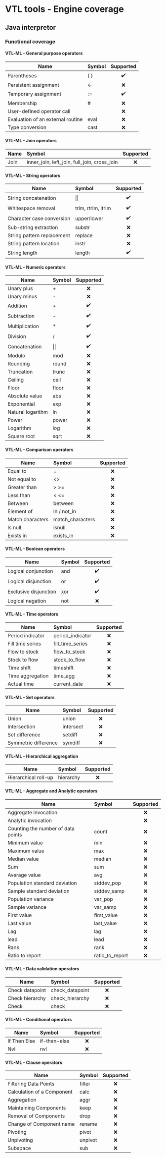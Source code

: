 # VTL tools - Engine coverage

## Java interpretor

### Functional coverage

#### VTL-ML - General purpose operators

| Name                              | Symbol |     Supported      |
| --------------------------------- | :----- | :----------------: |
| Parentheses                       | ( )    | :heavy_check_mark: |
| Persistent assignment             | <-     |        :x:         |
| Temporary assignment              | :=     | :heavy_check_mark: |
| Membership                        | #      |        :x:         |
| User-defined operator call        |        |        :x:         |
| Evaluation of an external routine | eval   |        :x:         |
| Type conversion                   | cast   |        :x:         |

#### VTL-ML - Join operators

| Name | Symbol                                       | Supported |
| ---- | :------------------------------------------- | :-------: |
| Join | inner_join, left_join, full_join, cross_join |    :x:    |

#### VTL-ML - String operators

| Name                       | Symbol             |     Supported      |
| -------------------------- | :----------------- | :----------------: |
| String concatenation       | &#124;&#124;       | :heavy_check_mark: |
| Whitespace removal         | trim, rtrim, ltrim | :heavy_check_mark: |
| Character case conversion  | upper/lower        | :heavy_check_mark: |
| Sub-string extraction      | substr             |        :x:         |
| String pattern replacement | replace            |        :x:         |
| String pattern location    | instr              |        :x:         |
| String length              | length             | :heavy_check_mark: |

#### VTL-ML - Numeric operators

| Name              | Symbol |     Supported      |
| ----------------- | :----- | :----------------: |
| Unary plus        | +      |        :x:         |
| Unary minus       | -      |        :x:         |
| Addition          | +      | :heavy_check_mark: |
| Subtraction       | -      | :heavy_check_mark: |
| Multiplication    | \*     | :heavy_check_mark: |
| Division          | /      | :heavy_check_mark: |
| Concatenation     | \|\|   | :heavy_check_mark: |
| Modulo            | mod    |        :x:         |
| Rounding          | round  |        :x:         |
| Truncation        | trunc  |        :x:         |
| Ceiling           | ceil   |        :x:         |
| Floor             | floor  |        :x:         |
| Absolute value    | abs    |        :x:         |
| Exponential       | exp    |        :x:         |
| Natural logarithm | ln     |        :x:         |
| Power             | power  |        :x:         |
| Logarithm         | log    |        :x:         |
| Square root       | sqrt   |        :x:         |

#### VTL-ML - Comparison operators

| Name             | Symbol           | Supported |
| ---------------- | :--------------- | :-------: |
| Equal to         | =                |    :x:    |
| Not equal to     | <>               |    :x:    |
| Greater than     | > >=             |    :x:    |
| Less than        | < <=             |    :x:    |
| Between          | between          |    :x:    |
| Element of       | in / not_in      |    :x:    |
| Match characters | match_characters |    :x:    |
| Is null          | isnull           |    :x:    |
| Exists in        | exists_in        |    :x:    |

#### VTL-ML - Boolean operators

| Name                  | Symbol |     Supported      |
| --------------------- | :----- | :----------------: |
| Logical conjunction   | and    | :heavy_check_mark: |
| Logical disjunction   | or     | :heavy_check_mark: |
| Exclusive disjunction | xor    | :heavy_check_mark: |
| Logical negation      | not    |        :x:         |

#### VTL-ML - Time operators

| Name             | Symbol           | Supported |
| ---------------- | :--------------- | :-------: |
| Period indicator | period_indicator |    :x:    |
| Fill time series | fill_time_series |    :x:    |
| Flow to stock    | flow_to_stock    |    :x:    |
| Stock to flow    | stock_to_flow    |    :x:    |
| Time shift       | timeshift        |    :x:    |
| Time aggregation | time_agg         |    :x:    |
| Actual time      | current_date     |    :x:    |

#### VTL-ML - Set operators

| Name                 | Symbol    | Supported |
| -------------------- | :-------- | :-------: |
| Union                | union     |    :x:    |
| Intersection         | intersect |    :x:    |
| Set difference       | setdiff   |    :x:    |
| Symmetric difference | symdiff   |    :x:    |

#### VTL-ML - Hierarchical aggregation

| Name                 | Symbol    | Supported |
| -------------------- | :-------- | :-------: |
| Hierarchical roll-up | hierarchy |    :x:    |

#### VTL-ML - Aggregate and Analytic operators

| Name                               | Symbol          | Supported |
| ---------------------------------- | :-------------- | :-------: |
| Aggregate invocation               |                 |    :x:    |
| Analytic invocation                |                 |    :x:    |
| Counting the number of data points | count           |    :x:    |
| Minimum value                      | min             |    :x:    |
| Maximum value                      | max             |    :x:    |
| Median value                       | median          |    :x:    |
| Sum                                | sum             |    :x:    |
| Average value                      | avg             |    :x:    |
| Population standard deviation      | stddev_pop      |    :x:    |
| Sample standard deviation          | stddev_samp     |    :x:    |
| Population variance                | var_pop         |    :x:    |
| Sample variance                    | var_samp        |    :x:    |
| First value                        | first_value     |    :x:    |
| Last value                         | last_value      |    :x:    |
| Lag                                | lag             |    :x:    |
| lead                               | lead            |    :x:    |
| Rank                               | rank            |    :x:    |
| Ratio to report                    | ratio_to_report |    :x:    |

#### VTL-ML - Data validation operators

| Name            | Symbol          | Supported |
| --------------- | :-------------- | :-------: |
| Check datapoint | check_datapoint |    :x:    |
| Check hierarchy | check_hierarchy |    :x:    |
| Check           | check           |    :x:    |

#### VTL-ML - Conditional operators

| Name         | Symbol       | Supported |
| ------------ | :----------- | :-------: |
| If Then Else | if-then-else |    :x:    |
| Nvl          | nvl          |    :x:    |

#### VTL-ML - Clause operators

| Name                       | Symbol  | Supported |
| -------------------------- | :------ | :-------: |
| Filtering Data Points      | filter  |    :x:    |
| Calculation of a Component | calc    |    :x:    |
| Aggregation                | aggr    |    :x:    |
| Maintaining Components     | keep    |    :x:    |
| Removal of Components      | drop    |    :x:    |
| Change of Component name   | rename  |    :x:    |
| Pivoting                   | pivot   |    :x:    |
| Unpivoting                 | unpivot |    :x:    |
| Subspace                   | sub     |    :x:    |
